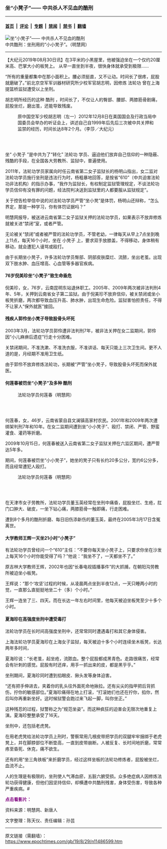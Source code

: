 ### 坐“小凳子”—— 中共杀人不见血的酷刑

---

#### [首页](../../../..?n11486599) &nbsp;|&nbsp; [评论](../../../../../epoch-comment?n11486599) &nbsp;|&nbsp; [专题](../../../../../epoch-special?n11486599) &nbsp;|&nbsp; [禁闻](../../../../../epoch-news?n11486599) &nbsp;|&nbsp; [禁书](../../../../../books?n11486599) &nbsp;|&nbsp; [翻墙](https://github.com/gfw-breaker/nogfw/blob/master/README.md?n11486599)


<div><img alt="坐“小凳子”—— 中共杀人不见血的酷刑" class="attachment-djy_600_400 size-djy_600_400 wp-post-image" src="https://i.epochtimes.com/assets/uploads/2019/08/2016-5-31-minghui-torture-smallstool-ss.jpg"/>
<div class="caption">
 中共酷刑：坐刑用的“小小凳子”。（明慧网）
</div></div><hr/><div class="post_content" id="artbody" itemprop="articleBody">
 <!-- article content begin -->
 <p>
  【大纪元2019年08月30日讯】在3平米的小黑屋里，他被强迫坐在一个仅约20厘米高、巴掌大小的板凳上。 从早一直坐到半夜，很快身体就承受到极限……
 </p>
 <p>
  “所有的重量都集中在那小面积上。腰必须挺直，又不让动。时间长了很疼，屁股就磨破了。”前北京空军军训器材研究所少校军官胡志明，因修炼
  <ok href="https://www.epochtimes.com/gb/tag/%E6%B3%95%E8%BD%AE%E5%8A%9F.html">
   法轮功
  </ok>
  曾在上海提篮桥监狱遭受以上坐刑。
 </p>
 <p>
  胡志明所经历的这种
  <ok href="https://www.epochtimes.com/gb/tag/%E9%85%B7%E5%88%91.html">
   酷刑
  </ok>
  ，时间长了，不仅让人的臀部、腰部、两膝筋骨剧痛，屁股坐烂，磨出茧，还能导致残废。
 </p>
 <figure aria-describedby="caption-attachment-11486695" class="wp-caption aligncenter" id="attachment_11486695" style="width: 449px">
  <ok href="https://i.epochtimes.com/assets/uploads/2019/08/1212182155392546-600x400.jpg" target="_blank">
   <img alt="" class="wp-image-11486695" src="https://i.epochtimes.com/assets/uploads/2019/08/1212182155392546-600x400-600x400.jpg"/>
  </ok>
  <br/><figcaption class="wp-caption-text" id="caption-attachment-11486695">
   原中国空军少校胡志明（左一）2012年12月8日在美国国会及行政当局中国委员会举办的听证会上，讲述自己自1999年后先后三次被中共关押和监禁的经历，时间长达8年2个月。（李莎／大纪元）
  </figcaption><br/>
 </figure><br/>
 <p>
  坐“
  <ok href="https://www.epochtimes.com/gb/tag/%E5%B0%8F%E5%87%B3%E5%AD%90.html">
   小凳子
  </ok>
  ”是中共为了“转化”
  <ok href="https://www.epochtimes.com/gb/tag/%E6%B3%95%E8%BD%AE%E5%8A%9F.html">
   法轮功
  </ok>
  学员、逼迫他们放弃自己信仰的一种隐蔽、残酷的手段，在全国各大劳教所、监狱中，普遍使用。
 </p>
 <p>
  2011年，法轮功学员家属向时任云南省第二女子监狱长的杨明山指出，女二监对法轮功学员施行坐刑是违法行为时，杨粗暴地回答，是按省“610”（中共迫害法轮功非法机构）的指示办事，“我作为监狱长，有权制定监狱管理规定，不谈法轮功学员信仰有没有罪的问题，经法院判决送到监狱里的人都要服从监狱规定”。
 </p>
 <p>
  关于控告检举信中说的对法轮功学员严管“坐小凳”是体罚，杨明山还辩称，“怎么界定，那是一种学习，你有体罚证据吗？”
 </p>
 <p>
  明慧网报导，被送进云南省第二女子监狱关押的法轮功学员，如果表示不放弃修炼就被关进“禁闭”室，或者严管。
 </p>
 <p>
  无论被关“禁闭”或者被严管的法轮功学员，不管老幼，一律每天从早上7点坐到晚上11点，每天16个小时，坐在
  <ok href="https://www.epochtimes.com/gb/tag/%E5%B0%8F%E5%87%B3%E5%AD%90.html">
   小凳子
  </ok>
  上，要求双手放膝盖，不得移动，身体稍有移动，就会遭犯人谩骂或殴打。
 </p>
 <p>
  由于长期坐小凳子，许多法轮功学员臀部、阴部皮肤糜烂、流脓，坐出老茧。出现双下肢水肿、血压增高、心血管等多器官疾病。
 </p>
 <h4>
  <strong>
   76岁倪美珍坐“小凳子”致生命垂危
  </strong>
 </h4>
 <p>
  倪美珍，女，76岁，云南昆明东站退休职工。2005年、2009年两次被非法判刑4年、5年，关押到云南省女子第二监狱。由于倪美珍不放弃信仰，被关禁闭或坐小板凳折磨，两次都导致血压升高、肺水肿，出现生命危险。监狱害怕担责任，不得不让家人“保外就医”接回。
 </p>
 <h4>
  残疾人郭伶坐小凳子导致股骨头坏死
 </h4>
 <p>
  2003年3月，法轮功学员郭伶遭非法判刑7年，被非法关押在女二监期间，郭伶因“小儿麻痹后遗症”行走十分困难。
 </p>
 <p>
  关禁闭期间，不准洗漱、不准洗衣服，不准讲话、每天只能上三次卫生间。更不人道的是，月经期不准用卫生纸。
 </p>
 <p>
  由于郭伶不放弃修炼法轮功，长期被“严管”坐小凳子，导致股骨头坏死而保外就医。
 </p>
 <h4>
  何莲春被罚坐“小凳子”及多种
  <ok href="https://www.epochtimes.com/gb/tag/%E9%85%B7%E5%88%91.html">
   酷刑
  </ok>
 </h4>
 <figure aria-describedby="caption-attachment-11486675" class="wp-caption aligncenter" id="attachment_11486675" style="width: 202px">
  <ok href="https://i.epochtimes.com/assets/uploads/2019/08/2014-12-23-minghui-pohai-yunnan-helianchun-ss.jpg" target="_blank">
   <img alt="" class="wp-image-11486675" src="https://i.epochtimes.com/assets/uploads/2019/08/2014-12-23-minghui-pohai-yunnan-helianchun-ss.jpg"/>
  </ok>
  <br/><figcaption class="wp-caption-text" id="caption-attachment-11486675">
   法轮功学员何莲春（明慧网）
  </figcaption><br/>
 </figure><br/>
 <p>
  何莲春，女，46岁，云南省蒙自县文澜镇高家村农民。2001年和2009年两次遭绑架判刑7年和10年。在女二监期间遭到坐“小小凳子”、殴打、禁闭、严管、野蛮灌食、灌药等折磨。
 </p>
 <p>
  2009年10月15日，何莲春被送入云南省第二女子监狱关押在六监区期间，遭严管达5年多。
 </p>
 <p>
  期间，何莲春被罚坐“小小凳子”，她坐的凳子只有长约20多公分，宽约6公分多，而且经常遭犯人殴打。
 </p>
 <figure aria-describedby="caption-attachment-11486686" class="wp-caption aligncenter" id="attachment_11486686" style="width: 196px">
  <ok href="https://i.epochtimes.com/assets/uploads/2019/08/2010-11-11-dongyuying-ss.jpg" target="_blank">
   <img alt="" class="wp-image-11486686" src="https://i.epochtimes.com/assets/uploads/2019/08/2010-11-11-dongyuying-ss.jpg"/>
  </ok>
  <br/><figcaption class="wp-caption-text" id="caption-attachment-11486686">
   法轮功学员何莲春（明慧网）
  </figcaption><br/>
 </figure><br/>
 <p>
  在天津市女子劳教所，法轮功学员董玉英经常在坐刑中痛昏，屁股坐烂、生疮，肛门口肿大、破皮，一坐下钻心痛，两膝筋骨一触即痛，行走困难。
 </p>
 <p>
  遭到8个多月的酷刑折磨、每日旧伤添新伤的董玉英，最终在2005年3月17日含冤离世。
 </p>
 <h4>
  大学教师王辉一天坐21小时“小凳子”
 </h4>
 <p>
  有法轮功学员曾经问一个“610”主任：“不要你每天坐小凳子上，只要求你坐在沙发上每天16个小时你能受得了吗？”他说：“我坐不了，一天都坐不了。”
 </p>
 <p>
  原吉林大学教师王辉，2002年也因“长春电视插播事件”的大抓捕，在朝阳沟劳教所被迫坐小板凳。
 </p>
 <p>
  王辉说：“那个‘攻坚’过程的时候，从凌晨两点坐到半夜12点，一天只睡两小时的觉，一直那么直挺挺地坐二十（多）个小时。”
 </p>
 <p>
  王辉一连坐了三、四天。而在长达一年左右时间里，他每天被迫坐板凳至少十多个小时。
 </p>
 <h4>
  夏海珍在高强度坐刑中遭受毒打
 </h4>
 <p>
  法轮功学员在长时间高强度坐刑中，还常常同时遭遇毒打和其它身体侵害。
 </p>
 <p>
  上海法轮功学员夏海珍在上海女子监狱，每天被迫十多个小时连续坐木板凳，长达两年多时间，
 </p>
 <p>
  夏海珍说：“长老茧，起坐疮，流脓血。整个屁股都成黑青色。走路很痛苦，经常会有针刺的感觉。屁股有时还痒，用手一抓出来的皮，都是黑乎乎。”
 </p>
 <p>
  坐刑期间，夏海珍同时遭到掐眼皮、揪头发等身体迫害。
 </p>
 <p>
  “还有把手伸进去，夹着你的乳头往外面死命地揪拉。还有尖尖的指甲把后背抓伤，拧你的敏感部位。”夏海珍痛得在地上打滚，“打滚她们也还在拧你，掐你，然后叫你再重新坐好。这时候狱警会跑过来飞起一脚，叫你坐正。”
 </p>
 <p>
  这种残忍的过程，狱警称之为“规范坐姿”。而这种疯狂的迫害会无限次地重复上演。夏海珍整整承受了16天。
 </p>
 <p>
  坐刑中，还包括老虎凳。
 </p>
 <p>
  在用老虎凳给法轮功学员上刑时，警察常用几根皮带把学员的双腿牢牢捆绑于老虎凳上，并在脚脖部位不断垫高，一直到皮带崩断。人被反复、长时间地折磨，常常疼至昏死、休克，痛不欲生。
 </p>
 <p>
  还有的用“坐三角铁板”来折磨学员，经过这样坐板的法轮功修炼者，屁股被坐烂，血流不止。
 </p>
 <p>
  人的生理是有极限的，坐刑使人气滞血瘀，五脏六腑受损。众多绝症病人因修炼法轮功获得健康，但他们因坚持信仰，却横遭中共酷刑残害，身体受伤害，导致各种严重疾病。#
 </p>
 <p>
  <strong>
   <span style="color: #800080;">
    点击看影片：
   </span>
  </strong>
 </p>
 <div class="video_fit_container epoch_player">
  <div class="player-container" data-id="player-97c3e4dd-20fe-4d0a-5a4b-c1cdd70d25fd" id="player-container-97c3e4dd-20fe-4d0a-5a4b-c1cdd70d25fd">
  </div>
 </div>
 <p>
  资料来源：明慧网、新唐人
 </p>
 <p>
  文字整理：陈天仪、责任编辑：孙芸
 </p>
 <!-- article content end -->
 <div id="below_article_ad">
 </div>
</div>


---

原文链接（需翻墙）：https://www.epochtimes.com/gb/19/8/29/n11486599.htm